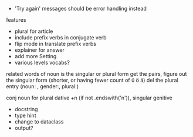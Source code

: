 
* 'Try again' messages should be error handling instead

features
* plural for article
* include prefix verbs in conjugate verb
* flip mode in translate prefix verbs
* explainer for answer
* add more Setting
* various levels vocabs?

related words of noun is the singular or plural form
get the pairs, figure out the singular form (shorter, or having fewer count of ü ö ä)
del the plural entry
(noun: , gender:, plural:)

conj noun for plural dative +n (if not .endswith('n')), singular genitive


* docstring
* type hint
* change to dataclass
* output?